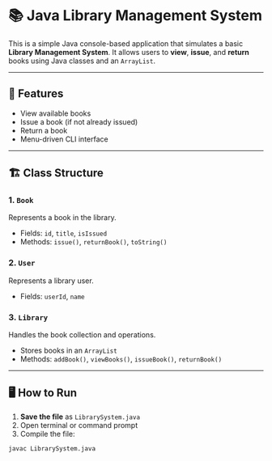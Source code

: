 # 📚 Java Library Management System

This is a simple Java console-based application that simulates a basic **Library Management System**. It allows users to **view**, **issue**, and **return** books using Java classes and an `ArrayList`.

---

## 🧾 Features

- View available books
- Issue a book (if not already issued)
- Return a book
- Menu-driven CLI interface

---

## 🏗️ Class Structure

### 1. `Book`
Represents a book in the library.
- Fields: `id`, `title`, `isIssued`
- Methods: `issue()`, `returnBook()`, `toString()`

### 2. `User`
Represents a library user.
- Fields: `userId`, `name`

### 3. `Library`
Handles the book collection and operations.
- Stores books in an `ArrayList`
- Methods: `addBook()`, `viewBooks()`, `issueBook()`, `returnBook()`

---

## 🖥️ How to Run

1. **Save the file** as `LibrarySystem.java`
2. Open terminal or command prompt
3. Compile the file:

```bash
javac LibrarySystem.java
